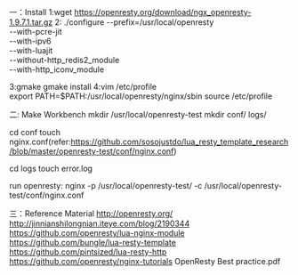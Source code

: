 ﻿一：Install
1:wget https://openresty.org/download/ngx_openresty-1.9.7.1.tar.gz
2:
./configure --prefix=/usr/local/openresty \
            --with-pcre-jit \
            --with-ipv6 \
			--with-luajit \
            --without-http_redis2_module \
            --with-http_iconv_module

3:gmake gmake install
4:vim /etc/profile  
export PATH=$PATH:/usr/local/openresty/nginx/sbin
source /etc/profile



二: Make Workbench
mkdir /usr/local/openresty-test
mkdir conf/ logs/

cd conf 
touch nginx.conf(refer:https://github.com/sosojustdo/lua_resty_template_research/blob/master/openresty-test/conf/nginx.conf)

cd logs
touch error.log

run openresty:
nginx -p /usr/local/openresty-test/ -c /usr/local/openresty-test/conf/nginx.conf



三：Reference Material
http://openresty.org/
http://jinnianshilongnian.iteye.com/blog/2190344
https://github.com/openresty/lua-nginx-module
https://github.com/bungle/lua-resty-template
https://github.com/pintsized/lua-resty-http
https://github.com/openresty/nginx-tutorials
OpenResty Best practice.pdf







